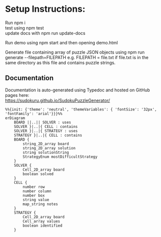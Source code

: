 # Setup Instructions:
Run npm i<br>
test using npm test<br>
update docs with npm run update-docs

Run demo using npm start and then opening demo.html

Generate file containing array of puzzle JSON objects using npm run generate --filepath=FILEPATH
e.g. FILEPATH = file.txt if file.txt is in the same directory as this file and contains puzzle strings.

## Documentation
Documentation is auto-generated using Typedoc and hosted on GitHub pages here:<br>
https://sudokuru.github.io/SudokuPuzzleGenerator/

```mermaid
%%{init: {'theme': 'neutral', 'themeVariables': { 'fontSize': '32px', 'fontFamily': 'arial'}}}%%
erDiagram
    BOARD ||..|| SOLVER : uses
    SOLVER }|..|{ CELL : contains
    SOLVER }|..|{ STRATEGY : uses
    STRATEGY }|..|{ CELL : contains
    BOARD {
        string_2D_array board
        string_2D_array solution
        string solutionString
        StrategyEnum mostDifficultStrategy
    }
    SOLVER {
        Cell_2D_array board
        boolean solved
    }
    CELL {
        number row
        number column
        number box
        string value
        map_string notes
    }
    STRATEGY {
        Cell_2D_array board
        Cell_array values
        boolean identified
    }
```